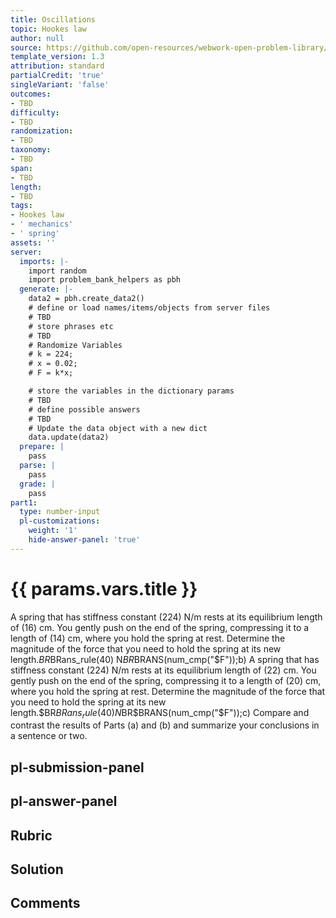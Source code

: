 ```yaml
---
title: Oscillations
topic: Hookes law
author: null
source: https://github.com/open-resources/webwork-open-problem-library/tree/master/Contrib/BrockPhysics/College_Physics_Urone/16.Oscillatory_Motion_and_Waves/NU_D18_16_00_002.pg
template_version: 1.3
attribution: standard
partialCredit: 'true'
singleVariant: 'false'
outcomes:
- TBD
difficulty:
- TBD
randomization:
- TBD
taxonomy:
- TBD
span:
- TBD
length:
- TBD
tags:
- Hookes law
- ' mechanics'
- ' spring'
assets: ''
server:
  imports: |-
    import random
    import problem_bank_helpers as pbh
  generate: |-
    data2 = pbh.create_data2()
    # define or load names/items/objects from server files
    # TBD
    # store phrases etc
    # TBD
    # Randomize Variables
    # k = 224;
    # x = 0.02;
    # F = k*x;

    # store the variables in the dictionary params
    # TBD
    # define possible answers
    # TBD
    # Update the data object with a new dict
    data.update(data2)
  prepare: |
    pass
  parse: |
    pass
  grade: |
    pass
part1:
  type: number-input
  pl-customizations:
    weight: '1'
    hide-answer-panel: 'true'
---
```


# {{ params.vars.title }} 


A spring that has stiffness constant (224) N/m rests at its equilibrium length of (16) cm. You gently push on the end of the spring, compressing it to a length of (14) cm, where you hold the spring at rest. Determine the magnitude of the force that you need to hold the spring at its new length.$BR$BRans_rule(40) N$BR$BRANS(num_cmp("$F"));b) A spring that has stiffness constant (224) N/m rests at its equilibrium length of (22) cm. You gently push on the end of the spring, compressing it to a length of (20) cm, where you hold the spring at rest. Determine the magnitude of the force that you need to hold the spring at its new length.$BR$BRans_rule(40) N$BR$BRANS(num_cmp("$F"));c) Compare and contrast the results of Parts (a) and (b) and summarize your conclusions in a sentence or two.


## pl-submission-panel 


## pl-answer-panel 


## Rubric 


## Solution 


## Comments 


